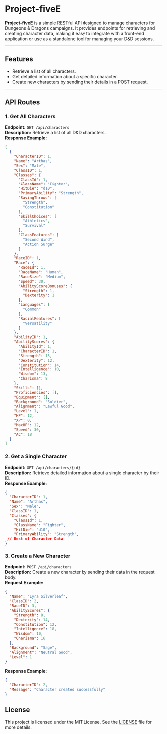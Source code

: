# Project-fiveE

**Project-fiveE** is a simple RESTful API designed to manage characters for Dungeons & Dragons campaigns. It provides endpoints for retrieving and creating character data, making it easy to integrate with a front-end application or use as a standalone tool for managing your D&D sessions.

---

## Features
- Retrieve a list of all characters.
- Get detailed information about a specific character.
- Create new characters by sending their details in a POST request.

---

## API Routes

### 1. **Get All Characters**
**Endpoint:** `GET /api/characters`  
**Description:** Retrieve a list of all D&D characters.  
**Response Example:**  
```json
[
  {
    "CharacterID": 1,
    "Name": "Arthas",
    "Sex": "Male",
    "ClassID": 1,
    "Classes": {
      "ClassId": 1,
      "ClassName": "Fighter",
      "HitDie": "d10",
      "PrimaryAbility": "Strength",
      "SavingThrows": [
        "Strength",
        "Constitution"
      ],
      "SkillChoices": [
        "Athletics",
        "Survival"
      ],
      "ClassFeatures": [
        "Second Wind",
        "Action Surge"
      ]
    },
    "RaceID": 1,
    "Race": {
      "RaceId": 1,
      "RaceName": "Human",
      "RaceSize": "Medium",
      "Speed": 30,
      "AbilityScoreBonuses": {
        "Strength": 1,
        "Dexterity": 1
      },
      "Languages": [
        "Common"
      ],
      "RacialFeatures": [
        "Versatility"
      ]
    },
    "AbilityID": 1,
    "AbilityScores": {
      "AbilityId": 1,
      "CharacterID": 1,
      "Strength": 15,
      "Dexterity": 12,
      "Constitution": 14,
      "Intelligence": 10,
      "Wisdom": 13,
      "Charisma": 8
    },
    "Skills": [],
    "Proficiencies": [],
    "Equipment": [],
    "Background": "Soldier",
    "Alignment": "Lawful Good",
    "Level": 1,
    "HP": 12,
    "XP": 0,
    "MaxHP": 12,
    "Speed": 30,
    "AC": 18
  }
]
```

### 2. **Get a Single Character**
**Endpoint:** `GET /api/characters/{id}`  
**Description:** Retrieve detailed information about a single character by their ID.  
**Response Example:**  
```json
{
  "CharacterID": 1,
  "Name": "Arthas",
  "Sex": "Male",
  "ClassID": 1,
  "Classes": {
    "ClassId": 1,
    "ClassName": "Fighter",
    "HitDie": "d10",
    "PrimaryAbility": "Strength",
 // Rest of Character Data
}
```
### 3. **Create a New Character**
**Endpoint:** `POST /api/characters`  
**Description:** Create a new character by sending their data in the request body.  
**Request Example:**  
```json
{
  "Name": "Lyra Silverleaf",
  "ClassID": 2,
  "RaceID": 3,
  "AbilityScores": {
    "Strength": 8,
    "Dexterity": 14,
    "Constitution": 12,
    "Intelligence": 18,
    "Wisdom": 10,
    "Charisma": 16
  },
  "Background": "Sage",
  "Alignment": "Neutral Good",
  "Level": 1
}
```
**Response Example:**  
```json
{
  "CharacterID": 2,
  "Message": "Character created successfully"
}
```

## License
This project is licensed under the MIT License. See the [LICENSE](LICENSE) file for more details.

